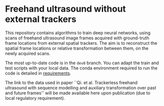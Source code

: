 # Freehand ultrasound without external trackers

This repository contains algorithms to train deep neural networks, using scans of freehand ultrasound image frames acquired with ground-truth frame locations from external spatial trackers. The aim is to reconstruct the spatial frame locations or relative transformation between them, on the newly acquired scans.

The most up-to-date code is in the `dev0` branch. You can adapt the train and test scripts with your local data. The conda environment required to run the code is detailed in [requirements](/doc/requirements.md).

The link to the data used in paper ``Qi. et al. Trackerless freehand ultrasound with sequence modelling and auxiliary transformation over past and future frames'' will be made available here upon publication (due to local regulatory requirement).
